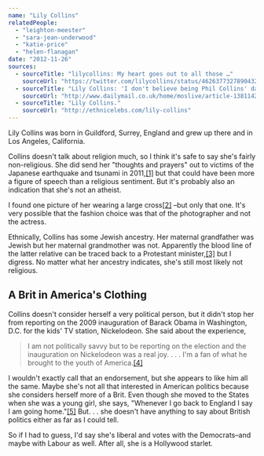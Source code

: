 ```yaml
---
name: "Lily Collins"
relatedPeople:
  - "leighton-meester"
  - "sara-jean-underwood"
  - "katie-price"
  - "helen-flanagan"
date: "2012-11-26"
sources:
  - sourceTitle: "lilycollins: My heart goes out to all those …"
    sourceUrl: "https://twitter.com/lilycollins/status/46263773278904320"
  - sourceTitle: "Lily Collins: 'I don't believe being Phil Collins' daughter has helped me.'"
    sourceUrl: "http://www.dailymail.co.uk/home/moslive/article-1381142/Lily-Collins-I-dont-believe-Phil-Collins-daughter-helped-me.html"
  - sourceTitle: "Lily Collins."
    sourceUrl: "http://ethnicelebs.com/lily-collins"
---
```


Lily Collins was born in Guildford, Surrey, England and grew up there and in Los Angeles, California.

Collins doesn't talk about religion much, so I think it's safe to say she's fairly non-religious. She did send her "thoughts and prayers" out to victims of the Japanese earthquake and tsunami in 2011,<a class="source-citation" href="#https://twitter.com/lilycollins/status/46263773278904320" title="lilycollins: My heart goes out to all those …">[1]</a> but that could have been more a figure of speech than a religious sentiment. But it's probably also an indication that she's not an atheist.

I found one picture of her wearing a large cross<a class="source-citation" href="#http://www.dailymail.co.uk/home/moslive/article-1381142/Lily-Collins-I-dont-believe-Phil-Collins-daughter-helped-me.html" title="Lily Collins: &apos;I don&apos;t believe being Phil Collins&apos; daughter has helped me.&apos;">[2]</a> –but only that one. It's very possible that the fashion choice was that of the photographer and not the actress.

Ethnically, Collins has some Jewish ancestry. Her maternal grandfather was Jewish but her maternal grandmother was not. Apparently the blood line of the latter relative can be traced back to a Protestant minister,<a class="source-citation" href="#http://ethnicelebs.com/lily-collins" title="Lily Collins.">[3]</a> but I digress. No matter what her ancestry indicates, she's still most likely not religious.


## A Brit in America's Clothing

Collins doesn't consider herself a very political person, but it didn't stop her from reporting on the 2009 inauguration of Barack Obama in Washington, D.C. for the kids' TV station, Nickelodeon. She said about the experience,

>I am not politically savvy but to be reporting on the election and the inauguration on Nickelodeon was a real joy. . . . I'm a fan of what he brought to the youth of America.<a class="source-citation" href="#http://www.dailymail.co.uk/home/moslive/article-1381142/Lily-Collins-I-dont-believe-Phil-Collins-daughter-helped-me.html" title="Lily Collins: &apos;I don&apos;t believe being Phil Collins&apos; daughter has helped me.&apos;">[4]</a>

I wouldn't exactly call that an endorsement, but she appears to like him all the same. Maybe she's not all that interested in American politics because she considers herself more of a Brit. Even though she moved to the States when she was a young girl, she says, "Whenever I go back to England I say I am going home."<a class="source-citation" href="#http://www.dailymail.co.uk/home/moslive/article-1381142/Lily-Collins-I-dont-believe-Phil-Collins-daughter-helped-me.html" title="Lily Collins: &apos;I don&apos;t believe being Phil Collins&apos; daughter has helped me.&apos;">[5]</a> But. . . she doesn't have anything to say about British politics either as far as I could tell.

So if I had to guess, I'd say she's liberal and votes with the Democrats–and maybe with Labour as well. After all, she is a Hollywood starlet.